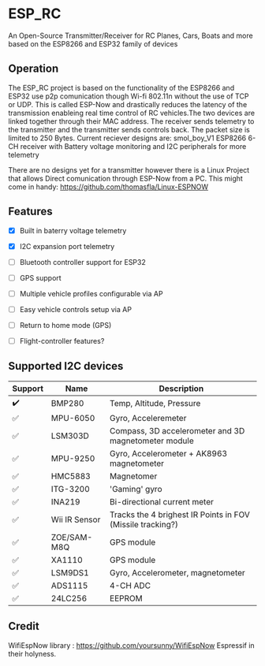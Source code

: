 # ESP_RC
An Open-Source Transmitter/Receiver for RC Planes, Cars, Boats and more based on the ESP8266 and ESP32 family of devices

## Operation

The ESP_RC project is based on the functionality of the ESP8266 and ESP32 use p2p comunication though Wi-fi 802.11n without the use of TCP or UDP. This is called ESP-Now and drastically reduces the latency of the transmission enableing real time control of RC vehicles.The two devices are linked together through their MAC address. The receiver sends telemetry to the transmitter and the transmitter sends controls back. The packet size is limited to 250 Bytes.
Current reciever designs are:
smol_boy_V1	
ESP8266 6-CH receiver with Battery voltage monitoring and I2C peripherals for more telemetry

There are no designs yet for a transmitter however there is a Linux Project that allows Direct comunication through ESP-Now from a PC. This might come in handy:
https://github.com/thomasfla/Linux-ESPNOW

## Features 
 - [x] Built in baterry voltage telemetry
 - [x] I2C expansion port telemetry
 - [ ] Bluetooth controller support for ESP32
 - [ ] GPS support
 - [ ] Multiple vehicle profiles configurable via AP
 - [ ] Easy vehicle controls setup via AP
 - [ ] Return to home mode (GPS)
 - [ ] Flight-controller features?


## Supported I2C devices
| Support			| Name			| Description													|
|-------------------|---------------|---------------------------------------------------------------|
|:heavy_check_mark:	| BMP280 		| Temp, Altitude, Pressure										|
|:white_check_mark:	| MPU-6050		| Gyro, Acceleremeter											|
|:white_check_mark:	| LSM303D		| Compass, 3D accelerometer and 3D magnetometer module			|
|:white_check_mark:	| MPU-9250		| Gyro, Accelerometer + AK8963 magnetometer						|
|:white_check_mark:	| HMC5883		| Magnetomer													|
|:white_check_mark:	| ITG-3200		| 'Gaming' gyro													|
|:white_check_mark:	| INA219		| Bi-directional current meter									|
|:white_check_mark:	| Wii IR Sensor	| Tracks the 4 brighest IR Points in FOV (Missile tracking?)	|
|:white_check_mark:	| ZOE/SAM-M8Q	| GPS module													|
|:white_check_mark:	| XA1110		| GPS module													|
|:white_check_mark:	| LSM9DS1		| Gyro, Accelerometer, magnetometer								|
|:white_check_mark:	| ADS1115		| 4-CH ADC														|
|:white_check_mark:	| 24LC256		| EEPROM														|

## Credit

WifiEspNow library : https://github.com/yoursunny/WifiEspNow
Espressif in their holyness.
